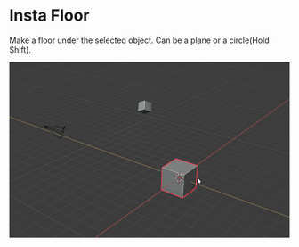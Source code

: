 # Insta Floor

Make a floor under the selected object. Can be a plane or a circle(Hold Shift).

![Alt Text](../gifs/InstaFloorGif.gif)
